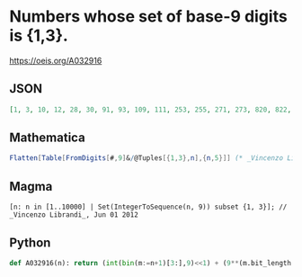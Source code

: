 # Numbers whose set of base\-9 digits is \{1,3\}\.
https://oeis.org/A032916
## JSON
```JSON
[1, 3, 10, 12, 28, 30, 91, 93, 109, 111, 253, 255, 271, 273, 820, 822, 838, 840, 982, 984, 1000, 1002, 2278, 2280, 2296, 2298, 2440, 2442, 2458, 2460, 7381, 7383, 7399, 7401, 7543, 7545, 7561, 7563, 8839, 8841, 8857, 8859, 9001]
```
## Mathematica
```Mathematica
Flatten[Table[FromDigits[#,9]&/@Tuples[{1,3},n],{n,5}]] (* _Vincenzo Librandi_, Jun 01 2012 *)
```
## Magma
```Magma
[n: n in [1..10000] | Set(IntegerToSequence(n, 9)) subset {1, 3}]; // _Vincenzo Librandi_, Jun 01 2012
```
## Python
```Python
def A032916(n): return (int(bin(m:=n+1)[3:],9)<<1) + (9**(m.bit_length()-1)-1>>3) # _Chai Wah Wu_, Oct 13 2023
```

